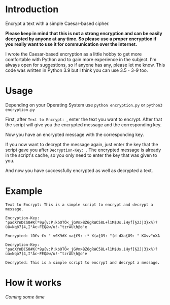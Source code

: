 # Introduction
Encrypt a text with a simple Caesar-based cipher.

**Please keep in mind that this is not a strong encryption and can be easily decrypted by anyone at any time. So please use a proper encryption if you really want to use it for communication over the internet.**

I wrote the Caesar-based encryption as a little hobby to get more comfortable with Python and to gain more experience in the subject.
I'm always open for suggestions, so if anyone has any, please let me know.
This code was written in Python 3.9 but I think you can use 3.5 - 3-9 too.

# Usage
Depending on your Operating System use `python encryption.py` or `python3 encryption.py`

First, after `Text to Encrypt: `, enter the text you want to encrypt.
After that the script will give you the encrypted message and the corresponding key.

Now you have an encrypted message with the corresponding key.

If you now want to decrypt the message again, just enter the key that the script gave you after `Decryption-Key: `.
The encrypted message is already in the script's cache, so you only need to enter the key that was given to you.

And now you have successfully encrypted as well as decrypted a text.

# Example
`Text to Encrypt: This is a simple script to encrypt and decrypt a message.`

`Encryption-Key: "padXYnD€S0#K(*9µ{v:P;kbOTÖ<_jGVm>BZ6gRWC58L+l1M$Us.iHyf[§2J|3}x%)?üä=Nqö7]4,I°Äc~FEQ&w/u!-^tzrAÜ\h@o'e `

`Encrypted: lD€v €v " v€K9#X va{€9: :* X(a{O9: "(d dXa{O9: " KXvv"nXA`

`Decryption-Key: "padXYnD€S0#K(*9µ{v:P;kbOTÖ<_jGVm>BZ6gRWC58L+l1M$Us.iHyf[§2J|3}x%)?üä=Nqö7]4,I°Äc~FEQ&w/u!-^tzrAÜ\h@o'e `

`Decrypted: This is a simple script to encrypt and decrypt a message.`

# How it works
*Coming some time*
